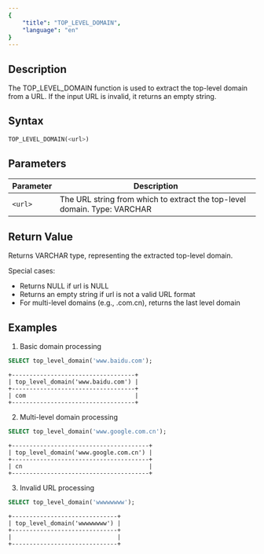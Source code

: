 ```yaml
---
{
    "title": "TOP_LEVEL_DOMAIN",
    "language": "en"
}
---
```


<!-- 
Licensed to the Apache Software Foundation (ASF) under one
or more contributor license agreements.  See the NOTICE file
distributed with this work for additional information
regarding copyright ownership.  The ASF licenses this file
to you under the Apache License, Version 2.0 (the
"License"); you may not use this file except in compliance
with the License.  You may obtain a copy of the License at

  http://www.apache.org/licenses/LICENSE-2.0

Unless required by applicable law or agreed to in writing,
software distributed under the License is distributed on an
"AS IS" BASIS, WITHOUT WARRANTIES OR CONDITIONS OF ANY
KIND, either express or implied.  See the License for the
specific language governing permissions and limitations
under the License.
-->


## Description

The TOP_LEVEL_DOMAIN function is used to extract the top-level domain from a URL. If the input URL is invalid, it returns an empty string.

## Syntax

```sql
TOP_LEVEL_DOMAIN(<url>)
```

## Parameters
| Parameter | Description                                                              |
| --------- | ------------------------------------------------------------------------ |
| `<url>` | The URL string from which to extract the top-level domain. Type: VARCHAR |

## Return Value

Returns VARCHAR type, representing the extracted top-level domain.

Special cases:
- Returns NULL if url is NULL
- Returns an empty string if url is not a valid URL format
- For multi-level domains (e.g., .com.cn), returns the last level domain

## Examples

1. Basic domain processing
```sql
SELECT top_level_domain('www.baidu.com');
```
```text
+-----------------------------------+
| top_level_domain('www.baidu.com') |
+-----------------------------------+
| com                               |
+-----------------------------------+
```

2. Multi-level domain processing
```sql
SELECT top_level_domain('www.google.com.cn');
```
```text
+---------------------------------------+
| top_level_domain('www.google.com.cn') |
+---------------------------------------+
| cn                                    |
+---------------------------------------+
```

3. Invalid URL processing
```sql
SELECT top_level_domain('wwwwwwww');
```
```text
+------------------------------+
| top_level_domain('wwwwwwww') |
+------------------------------+
|                              |
+------------------------------+
```